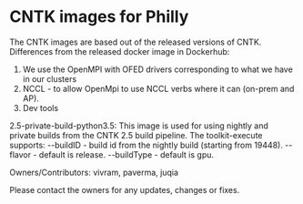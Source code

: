 # CNTK images for Philly

The CNTK images are based out of the released versions of CNTK.
Differences from the released docker image in Dockerhub:
1) We use the OpenMPI with OFED drivers corresponding to what we have in our clusters
2) NCCL - to allow OpenMpi to use NCCL verbs where it can (on-prem and AP).
3) Dev tools

2.5-private-build-python3.5:
This image is used for using nightly and private builds from the CNTK 2.5 build pipeline.
The toolkit-execute supports:
--buildID - build id from the nightly build (starting from 19448).
--flavor - default is release.
--buildType - default is gpu.

Owners/Contributors: vivram, paverma, juqia

Please contact the owners for any updates, changes or fixes.